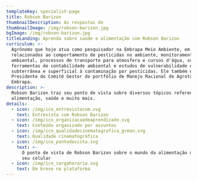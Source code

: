 ```yaml
---
templateKey: specialist-page
title: Robson Barizon
thumbnailDescription: As respostas de
thumbnailImage: /img/robson-barizon.jpg
bgImage: /img/robson-barizon.jpg
titleLanding: Aprenda sobre saúde e alimentação com Robson Barizon
curriculum: >-
  Agrônomo que hoje atua como pesquisador na Embrapa Meio Ambiente, em projetos
  relacionados ao comportamento de pesticidas no ambiente, monitoramento
  ambiental, processos de transporte para atmosfera e cursos d'água, suporte a
  ferramentas de contabilidade ambiental e estudos de vulnerabilidade de água
  subterrânea e superficial à contaminação por pesticidas. Ele também é
  Presidente do Comitê Gestor do portfólio de Manejo Racional de Agrotóxicos da
  Embrapa.
description: >-
  Robson Barizon traz seu ponto de vista sobre diversos tópicos referentes à
  alimentação, saúde e muito mais.
details:
  - icon: /img/ico_entrevistacom.svg
    text: Entrevista com Robson Barizon
  - icon: /img/ico_organizacaodeaprendizado.svg
    text: Conteúdo organizado por assuntos
  - icon: /img/ico_qualidadecinematografica_green.svg
    text: Qualidade cinematográfica
  - icon: /img/ico_pontodevista.svg
    text: >-
      O ponto de vista de Robson Barizon sobre o mundo da alimentação direto no
      seu celular
  - icon: /img/ico_cargahoraria.svg
    text: Em breve na plataforma
---
```


